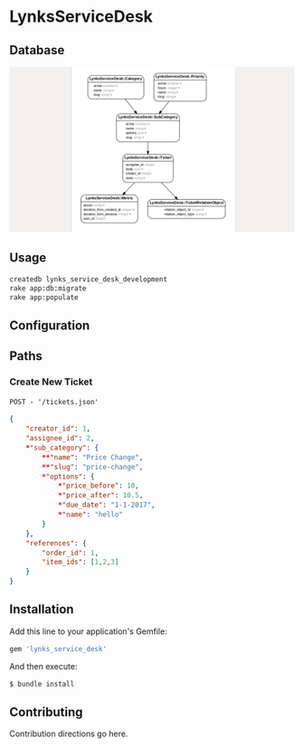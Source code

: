 # LynksServiceDesk

## Database
![Who removed the erd image file ? :( ](erd.png)

## Usage
```
createdb lynks_service_desk_development
rake app:db:migrate
rake app:populate
```

## Configuration

## Paths

### Create New Ticket
`POST - '/tickets.json' `

```json
{
	"creator_id": 1,
	"assignee_id": 2,
	*"sub_category": {
		**"name": "Price Change",
		**"slug": "price-change",
		*"options": {
			*"price_before": 10,
			*"price_after": 10.5,
			*"due_date": "1-1-2017",
			*"name": "hello"
		}
	},
	"references": {
		"order_id": 1,
		"item_ids": [1,2,3]
	}
}
```

## Installation
Add this line to your application's Gemfile:

```ruby
gem 'lynks_service_desk'
```

And then execute:
```bash
$ bundle install
```

## Contributing
Contribution directions go here.
